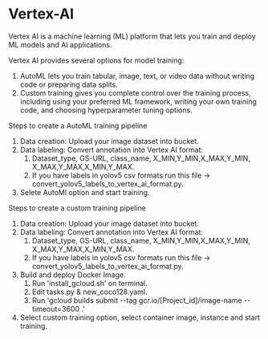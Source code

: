 # Vertex-AI
Vertex AI is a machine learning (ML) platform that lets you train and deploy ML models and AI applications. 

Vertex AI provides several options for model training:
1. AutoML lets you train tabular, image, text, or video data without writing code or preparing data splits.
2. Custom training gives you complete control over the training process, including using your preferred ML framework, writing your own training code, and choosing hyperparameter tuning options.

Steps to create a AutoML training pipeline
1. Data creation: Upload your image dataset into bucket.
2. Data labeling: Convert annotation into Vertex AI format: 
   1. Dataset_type, GS-URL, class_name, X_MIN,Y_MIN,X_MAX,Y_MIN, X_MAX,Y_MAX,X_MIN,Y_MAX. 
   2. If you have labels in yolov5 csv formats run this file -> convert_yolov5_labels_to_vertex_ai_format.py.
3. Selete AutoMl option and start training.

Steps to create a custom training pipeline
1. Data creation: Upload your image dataset into bucket.
2. Data labeling: Convert annotation into Vertex AI format: 
   1. Dataset_type, GS-URL, class_name, X_MIN,Y_MIN,X_MAX,Y_MIN, X_MAX,Y_MAX,X_MIN,Y_MAX. 
   2. If you have labels in yolov5 csv formats run this file -> convert_yolov5_labels_to_vertex_ai_format.py.
3. Build and deploy Docker Image.
   1. Run 'install_gcloud.sh' on terminal.
   2. Edit tasks.py & new_coco128.yaml.
   3. Run 'gcloud builds submit --tag gcr.io/[Project_id]/image-name --timeout=3600 .'
4. Select custom training option, select container image, instance and start training.
 